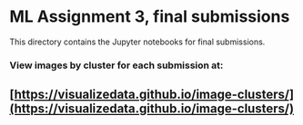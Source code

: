 # ML Assignment 3, final submissions

This directory contains the Jupyter notebooks for final submissions. 

### View images by cluster for each submission at:
## [https://visualizedata.github.io/image-clusters/](https://visualizedata.github.io/image-clusters/)